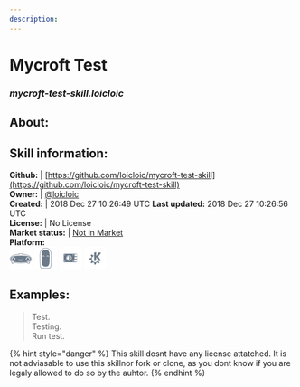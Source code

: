 ```yaml
--- 
description: 
---
```


# Mycroft Test  
### _mycroft-test-skill.loicloic_  
## About:  


## Skill information:  
**Github:** | [https://github.com/loicloic/mycroft-test-skill](https://github.com/loicloic/mycroft-test-skill)  
**Owner:** | [@loicloic](https://github.com/loicloic)  
**Created:** | 2018 Dec 27 10:26:49 UTC  **Last updated:** 2018 Dec 27 10:26:56 UTC  
**License:** | No License  
**Market status:** | [Not in Market](https://market.mycroft.ai/skill/)  
**Platform:**  
 ![](../.gitbook/assets/mark-1-icon.png)  ![](../.gitbook/assets/mark-2-icon.png)  ![](../.gitbook/assets/picroft-icon.png)  ![](../.gitbook/assets/kde.png)   
## Examples:  
> Test.  
> Testing.  
> Run test.  
  
{% hint style="danger" %}
This skill dosnt have any license attatched. It is not adviasable to use this skillnor fork or clone, as you dont know if you are legaly allowed to do so by the auhtor.
{% endhint %}
